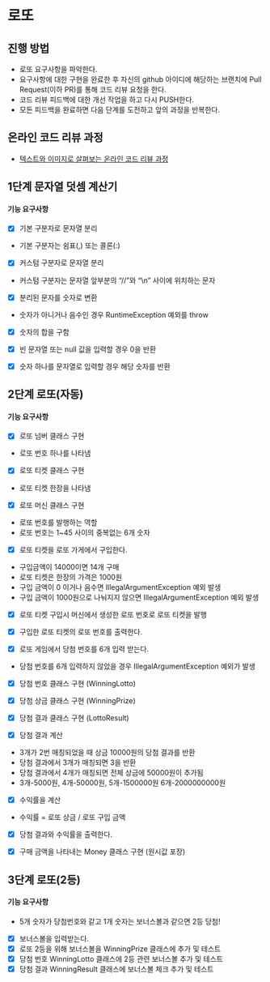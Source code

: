 # 로또
## 진행 방법
* 로또 요구사항을 파악한다.
* 요구사항에 대한 구현을 완료한 후 자신의 github 아이디에 해당하는 브랜치에 Pull Request(이하 PR)를 통해 코드 리뷰 요청을 한다.
* 코드 리뷰 피드백에 대한 개선 작업을 하고 다시 PUSH한다.
* 모든 피드백을 완료하면 다음 단계를 도전하고 앞의 과정을 반복한다.

## 온라인 코드 리뷰 과정
* [텍스트와 이미지로 살펴보는 온라인 코드 리뷰 과정](https://github.com/next-step/nextstep-docs/tree/master/codereview)



## 1단계 문자열 덧셈 계산기
#### 기능 요구사항

- [X] 기본 구분자로 문자열 분리
* 기본 구분자는 쉼표(,) 또는 콜론(:)

- [X] 커스텀 구분자로 문자열 분리
* 커스텀 구분자는 문자열 앞부분의 “//”와 “\n” 사이에 위치하는 문자

- [X] 분리된 문자를 숫자로 변환 
* 숫자가 아니거나 음수인 경우 RuntimeException 예외를 throw

- [X] 숫자의 합을 구함

- [X] 빈 문자열 또는 null 값을 입력할 경우 0을 반환
- [X] 숫자 하나를 문자열로 입력할 경우 해당 숫자를 반환


## 2단계 로또(자동)
#### 기능 요구사항

- [X] 로또 넘버 클래스 구현
* 로또 번호 하나를 나타냄

- [X] 로또 티켓 클래스 구현
* 로또 티켓 한장을 나타냄

- [X] 로또 머신 클래스 구현
* 로또 번호를 발행하는 역할
* 로또 번호는 1~45 사이의 중복없는 6개 숫자

- [X] 로또 티켓을 로또 가게에서 구입한다.
* 구입금액이 14000이면 14개 구매
* 로또 티켓은 한장의 가격은 1000원
* 구입 금액이 0 이거나 음수면 IllegalArgumentException 예외 발생
* 구입 금액이 1000원으로 나눠지지 않으면 IllegalArgumentException 예외 발생

- [X] 로또 티켓 구입시 머신에서 생성한 로또 번호로 로또 티켓을 발행
- [X] 구입한 로또 티켓의 로또 번호를 출력한다.

- [X] 로또 게임에서 당첨 번호를 6개 입력 받는다.
* 당첨 번호를 6개 입력하지 않았을 경우 IllegalArgumentException 예외가 발생

- [X] 당첨 번호 클래스 구현 (WinningLotto)
- [X] 당첨 상금 클래스 구현 (WinningPrize)
- [X] 당첨 결과 클래스 구현 (LottoResult)
  
- [X] 당첨 결과 계산
* 3개가 2번 매칭되었을 때 상금 10000원의 당첨 결과를 반환
* 당첨 결과에서 3개가 매칭되면 3을 반환
* 당첨 결과에서 4개가 매칭되면 전체 상금에 50000원이 추가됨
* 3개-5000원, 4개-50000원, 5개-1500000원 6개-2000000000원

- [X] 수익률을 계산
* 수익률 = 로또 상금 / 로또 구입 금액

- [X] 당첨 결과와 수익률을 출력한다.
- [X] 구매 금액을 나타내는 Money 클래스 구현 (원시값 포장)


## 3단계 로또(2등)
#### 기능 요구사항

* 5개 숫자가 당첨번호와 같고 1개 숫자는 보너스볼과 같으면 2등 당첨!

- [X] 보너스볼을 입력받는다.
- [X] 로또 2등을 위해 보너스볼을 WinningPrize 클래스에 추가 및 테스트
- [X] 당첨 번호 WinningLotto 클래스에 2등 관련 보너스볼 추가 및 테스트
- [X] 당첨 결과 WinningResult 클래스에 보너스볼 체크 추가 및 테스트
